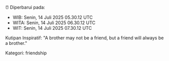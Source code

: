 ⏰ Diperbarui pada:
- WIB: Senin, 14 Juli 2025 05.30.12 UTC
- WITA: Senin, 14 Juli 2025 06.30.12 UTC
- WIT: Senin, 14 Juli 2025 07.30.12 UTC

Kutipan Inspiratif:
"A brother may not be a friend, but a friend will always be a brother."


Kategori: friendship

